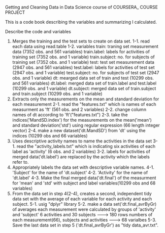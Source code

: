 Getting and Cleaning Data in Data Science course of COURSERA_ COURSE PROJECT

This is a code book describing the variables and summarizing I calculated.

Describe the code and variables
1. Merges the training and the test sets to create on data set.
	1-1. read each data using read.table
	1-2. variables
		train:  traning set measurement data (7352 obs. and 561 variables)
		train.label:  labels for activities of training set (7352 obs. and 1 variable)
		train.subject:  no. for subjects of training set (7352 obs. and 1 variable)
		test:  test set measurement data (2947 obs. and 561 variables)
		test.label:  labels for activities of test set (2947 obs. and 1 variable)
		test.subject:  no. for subjects of test set (2947 obs. and 1 variable)
		dt:  mearged data set of train and test (10299 obs. and 561 variables)
		dt.label:  merged data set of train.label and test.label (10299 obs. and 1 variable)
		dt.subject: merged data set of train.subject and train.subject (10299 obs. and 1 variable)
2. Extracts only the measurements on the mean and standard deviation for each measurement
	2-1. read the "features.txt" which is names of each measurment as 'ft' (561 obs. and 2 variables)
	2-2. change column names of dt according to 'ft'("features.txt")
	2-3. take the indices('MandSD.index') for the measurements on the mean('mean') and standard deviation('std') using regular expression (66 length integer vector)
	2-4. make a new dataset('dt.MandSD') from 'dt' using the indices (10299 obs and 66 variables)
3. Uses descriptive activity names to name the activities in the data set
	3-1. read the "activity_labels.txt" which is indicating six activities of each label as 'activity' (6 obs. and 2 variables)
	3-2. labels for activities of merged data('dt.label') are replaced by the activity which the labels refer to.
4. Appropriately labels the data set with descriptive variable names. 
	4-1. 'Subject' for the name of 'dt.subject' 
	4-2. 'Activity' for the name of 'dt.label'
	4-3. Make the final merged data('dt.final') of the measurment for 'mean' and 'std' with subject and label variables(10299 obs and 68 variables)
5. From the data set in step 4(2-4), creates a second, independent tidy data set with the average of each variable for each activity and each subject.
	5-1. usig "dplyr" library
	5-2. make a data set('dt.final_avrByGr) of averages each measurement were calculated by groups of 'activity' and 'subject'
		6 activities and 30 subjects ---> 180 rows
	        numbers of each measurement(66), subjects and activities ---> 68 varialbes
	5-3. Save the last data set in step 5 ('dt.final_avrByGr') as "tidy data_avr.txt".
